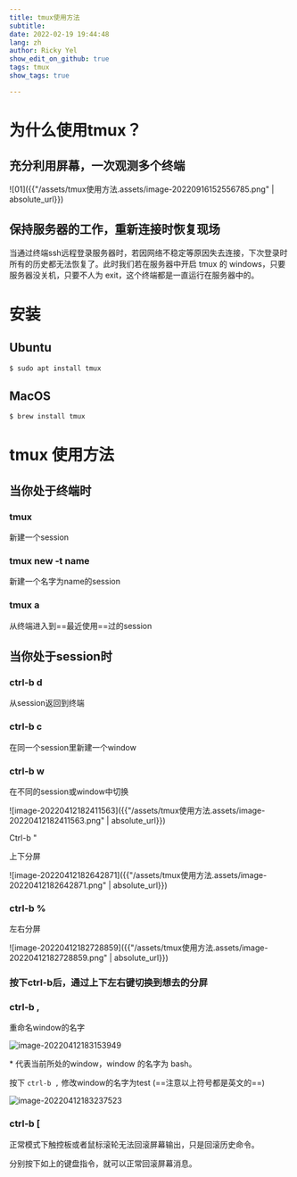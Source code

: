 ```yaml
---
title: tmux使用方法
subtitle:
date: 2022-02-19 19:44:48
lang: zh
author: Ricky Yel
show_edit_on_github: true
tags: tmux
show_tags: true

---
```


# 为什么使用tmux？

## 充分利用屏幕，一次观测多个终端

![01]({{"/assets/tmux使用方法.assets/image-20220916152556785.png" | absolute_url}})

## 保持服务器的工作，重新连接时恢复现场

当通过终端ssh远程登录服务器时，若因网络不稳定等原因失去连接，下次登录时所有的历史都无法恢复了。此时我们若在服务器中开启 tmux 的 windows，只要服务器没关机，只要不人为 exit，这个终端都是一直运行在服务器中的。

# 安装

## Ubuntu

```bash
$ sudo apt install tmux
```

## MacOS

```bash
$ brew install tmux
```

# tmux 使用方法

## 当你处于终端时

### tmux

新建一个session

### tmux new -t name

新建一个名字为name的session

### tmux a

从终端进入到==最近使用==过的session



## 当你处于session时

### ctrl-b d

从session返回到终端

### ctrl-b c

在同一个session里新建一个window

### ctrl-b w

在不同的session或window中切换

![image-20220412182411563]({{"/assets/tmux使用方法.assets/image-20220412182411563.png" | absolute_url}})

Ctrl-b "

上下分屏

![image-20220412182642871]({{"/assets/tmux使用方法.assets/image-20220412182642871.png" | absolute_url}})

### ctrl-b %

左右分屏

![image-20220412182728859]({{"/assets/tmux使用方法.assets/image-20220412182728859.png" | absolute_url}})

### 按下ctrl-b后，通过上下左右键切换到想去的分屏

### ctrl-b ,

重命名window的名字

![image-20220412183153949](tmux使用方法.assets/image-20220412183153949.png)

\* 代表当前所处的window，window 的名字为 bash。

按下 `ctrl-b ,` 修改window的名字为test (==注意以上符号都是英文的==)

![image-20220412183237523](tmux使用方法.assets/image-20220412183237523.png)

### ctrl-b [

正常模式下触控板或者鼠标滚轮无法回滚屏幕输出，只是回滚历史命令。

分别按下如上的键盘指令，就可以正常回滚屏幕消息。